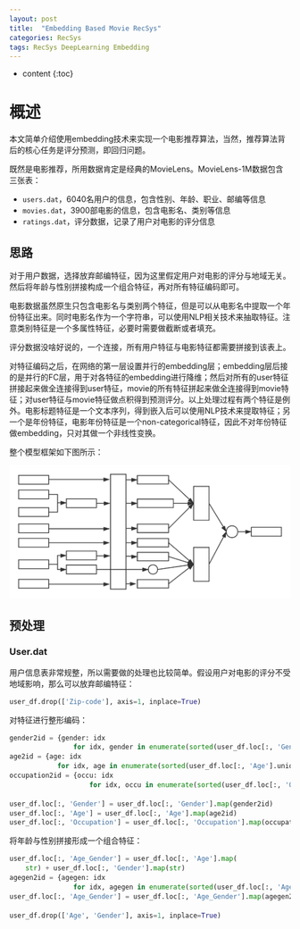 ```yaml
---
layout: post
title:  "Embedding Based Movie RecSys"
categories: RecSys
tags: RecSys DeepLearning Embedding
---
```


* content
{:toc}

# 概述

本文简单介绍使用embedding技术来实现一个电影推荐算法，当然，推荐算法背后的核心任务是评分预测，即回归问题。

既然是电影推荐，所用数据肯定是经典的MovieLens。MovieLens-1M数据包含三张表：
- ```users.dat```，6040名用户的信息，包含性别、年龄、职业、邮编等信息
- ```movies.dat```，3900部电影的信息，包含电影名、类别等信息
- ```ratings.dat```，评分数据，记录了用户对电影的评分信息

## 思路

对于用户数据，选择放弃邮编特征，因为这里假定用户对电影的评分与地域无关。然后将年龄与性别拼接构成一个组合特征，再对所有特征编码即可。

电影数据虽然原生只包含电影名与类别两个特征，但是可以从电影名中提取一个年份特征出来。同时电影名作为一个字符串，可以使用NLP相关技术来抽取特征。注意类别特征是一个多属性特征，必要时需要做截断或者填充。

评分数据没啥好说的，一个连接，所有用户特征与电影特征都需要拼接到该表上。

对特征编码之后，在网络的第一层设置并行的embedding层；embedding层后接的是并行的FC层，用于对各特征的embedding进行降维；然后对所有的user特征拼接起来做全连接得到user特征，movie的所有特征拼起来做全连接得到movie特征；对user特征与movie特征做点积得到预测评分。以上处理过程有两个特征是例外。电影标题特征是一个文本序列，得到嵌入后可以使用NLP技术来提取特征；另一个是年份特征，电影年份特征是一个non-categorical特征，因此不对年份特征做embedding，只对其做一个非线性变换。

整个模型框架如下图所示：

![](/img/EmbBasedMovieRec.svg)

## 预处理

### User.dat

用户信息表非常规整，所以需要做的处理也比较简单。假设用户对电影的评分不受地域影响，那么可以放弃邮编特征：

```python
user_df.drop(['Zip-code'], axis=1, inplace=True)
```

对特征进行整形编码：

```python
gender2id = {gender: idx
                for idx, gender in enumerate(sorted(user_df.loc[:, 'Gender'].unique()))}
age2id = {age: idx
            for idx, age in enumerate(sorted(user_df.loc[:, 'Age'].unique()))}
occupation2id = {occu: idx
                    for idx, occu in enumerate(sorted(user_df.loc[:, 'Occupation'].unique()))}

user_df.loc[:, 'Gender'] = user_df.loc[:, 'Gender'].map(gender2id)
user_df.loc[:, 'Age'] = user_df.loc[:, 'Age'].map(age2id)
user_df.loc[:, 'Occupation'] = user_df.loc[:, 'Occupation'].map(occupation2id)
```

将年龄与性别拼接形成一个组合特征：

```python
user_df.loc[:, 'Age_Gender'] = user_df.loc[:, 'Age'].map(
    str) + user_df.loc[:, 'Gender'].map(str)
agegen2id = {agegen: idx
                for idx, agegen in enumerate(sorted(user_df.loc[:, 'Age_Gender'].unique()))}
user_df.loc[:, 'Age_Gender'] = user_df.loc[:, 'Age_Gender'].map(agegen2id)

user_df.drop(['Age', 'Gender'], axis=1, inplace=True)
```
